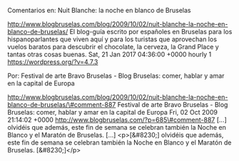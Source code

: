 Comentarios en: Nuit Blanche: la noche en blanco de Bruselas

http://www.blogbruselas.com/blog/2009/10/02/nuit-blanche-la-noche-en-blanco-de-bruselas/
El blog-guía escrito por españoles en Bruselas para los hispanoparlantes
que viven aquí y para los turistas que aprovechan los vuelos baratos
para descubrir el chocolate, la cerveza, la Grand Place y tantas otras
cosas buenas. Sat, 21 Jan 2017 04:36:00 +0000 hourly 1
https://wordpress.org/?v=4.7.3

Por: Festival de arte Bravo Bruselas - Blog Bruselas: comer, hablar y
amar en la capital de Europa

http://www.blogbruselas.com/blog/2009/10/02/nuit-blanche-la-noche-en-blanco-de-bruselas/\#comment-887
Festival de arte Bravo Bruselas - Blog Bruselas: comer, hablar y amar en
la capital de Europa Fri, 02 Oct 2009 21:14:02 +0000
http://www.blogbruselas.com/?p=685\#comment-887 \[\...\] olvidéis que
además, este fin de semana se celebran también la Noche en Blanco y el
Maratón de Bruselas. \[\...\] \<p\>\[&\#8230;\] olvidéis que además,
este fin de semana se celebran también la Noche en Blanco y el Maratón
de Bruselas. \[&\#8230;\]\</p\>
